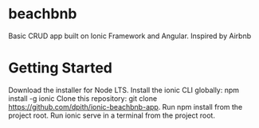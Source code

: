 # beachbnb
Basic CRUD app built on Ionic Framework and Angular. Inspired by Airbnb

# Getting Started
Download the installer for Node LTS.
Install the ionic CLI globally: npm install -g ionic
Clone this repository: git clone https://github.com/dpith/ionic-beachbnb-app.
Run npm install from the project root.
Run ionic serve in a terminal from the project root.
